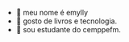 - 👋 meu nome é emylly
- 👀 gosto de livros e tecnologia.
- 💞️ sou estudante do  cemppefm.

<!---
emylly08/emylly08 is a ✨ special. ✨ repository because its `README.md` (this file) appears on your GitHub profile.
You can click the Preview link to take a look at your changes.
--->
